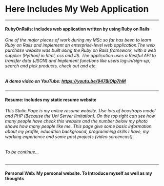 # Here Includes My Web Application
---
#### RubyOnRails: includes web application written by using Ruby on Rails

###### One of the major pieces of work during my MSc so far has been to learn Ruby on Rails and implement an enterprise-level web application.The web purchase website was built using the Ruby on Rails framework, with a web supplier (Python) in html, css and JS. The application uses a Restful API to transfer data (JSON) and Implement functions like users log-in/sign-up, search and pick products, check out and etc.
##### A demo video on YouTube: https://youtu.be/947BiOIp7hM
---
#### Resume: includes my static resume website
###### This Static Page is my online resume website. Use lots of boostraps model and PHP (Because the Uni Server limitation). On the top right can see how many people have check this website and the number below my photo shows how many people like me. This page give some basic information about my profile, education background, programming skills I have, my working experience and some past projects (video screencast).
###### To be continue...
---
#### Personal Web: My personal website. To Introduce myself as well as my thoughts
